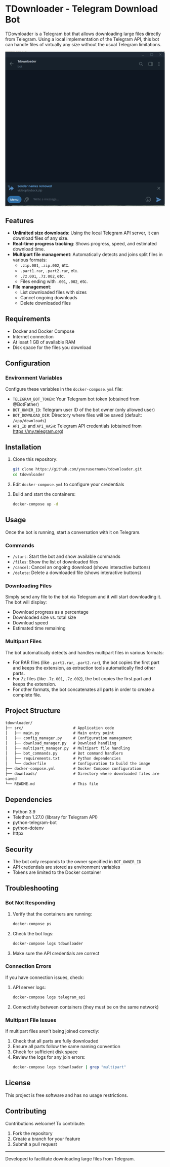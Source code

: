 # TDownloader - Telegram Download Bot

TDownloader is a Telegram bot that allows downloading large files directly from Telegram. Using a local implementation of the Telegram API, this bot can handle files of virtually any size without the usual Telegram limitations.

<p><img src="https://github.com/JOSEW383/tdownloader/blob/main/TDownlaoderDemo.gif" alt="Demo" /></p>

## Features

- **Unlimited size downloads**: Using the local Telegram API server, it can download files of any size.
- **Real-time progress tracking**: Shows progress, speed, and estimated download time.
- **Multipart file management**: Automatically detects and joins split files in various formats:
  - `.zip.001`, `.zip.002`, etc.
  - `.part1.rar`, `.part2.rar`, etc.
  - `.7z.001`, `.7z.002`, etc.
  - Files ending with `.001`, `.002`, etc.
- **File management**:
  - List downloaded files with sizes
  - Cancel ongoing downloads
  - Delete downloaded files

## Requirements

- Docker and Docker Compose
- Internet connection
- At least 1 GB of available RAM
- Disk space for the files you download

## Configuration

### Environment Variables

Configure these variables in the `docker-compose.yml` file:

- `TELEGRAM_BOT_TOKEN`: Your Telegram bot token (obtained from @BotFather)
- `BOT_OWNER_ID`: Telegram user ID of the bot owner (only allowed user)
- `BOT_DOWNLOAD_DIR`: Directory where files will be saved (default: `/app/downloads`)
- `API_ID` and `API_HASH`: Telegram API credentials (obtained from https://my.telegram.org)

## Installation

1. Clone this repository:

   ```bash
   git clone https://github.com/yourusername/tdownloader.git
   cd tdownloader
   ```

2. Edit `docker-compose.yml` to configure your credentials

3. Build and start the containers:
   ```bash
   docker-compose up -d
   ```

## Usage

Once the bot is running, start a conversation with it on Telegram.

### Commands

- `/start`: Start the bot and show available commands
- `/files`: Show the list of downloaded files
- `/cancel`: Cancel an ongoing download (shows interactive buttons)
- `/delete`: Delete a downloaded file (shows interactive buttons)

### Downloading Files

Simply send any file to the bot via Telegram and it will start downloading it. The bot will display:

- Download progress as a percentage
- Downloaded size vs. total size
- Download speed
- Estimated time remaining

### Multipart Files

The bot automatically detects and handles multipart files in various formats:

- For RAR files (like `.part1.rar`, `.part2.rar`), the bot copies the first part and keeps the extension, as extraction tools automatically find other parts.
- For 7z files (like `.7z.001`, `.7z.002`), the bot copies the first part and keeps the extension.
- For other formats, the bot concatenates all parts in order to create a complete file.

## Project Structure

```
tdownloader/
├── src/                      # Application code
│   ├── main.py               # Main entry point
│   ├── config_manager.py     # Configuration management
│   ├── download_manager.py   # Download handling
│   ├── multipart_manager.py  # Multipart file handling
│   ├── bot_commands.py       # Bot command handlers
│   ├── requirements.txt      # Python dependencies
│   └── dockerfile            # Configuration to build the image
├── docker-compose.yml        # Docker Compose configuration
├── downloads/                # Directory where downloaded files are saved
└── README.md                 # This file
```

## Dependencies

- Python 3.9
- Telethon 1.27.0 (library for Telegram API)
- python-telegram-bot
- python-dotenv
- httpx

## Security

- The bot only responds to the owner specified in `BOT_OWNER_ID`
- API credentials are stored as environment variables
- Tokens are limited to the Docker container

## Troubleshooting

### Bot Not Responding

1. Verify that the containers are running:

   ```bash
   docker-compose ps
   ```

2. Check the bot logs:

   ```bash
   docker-compose logs tdownloader
   ```

3. Make sure the API credentials are correct

### Connection Errors

If you have connection issues, check:

1. API server logs:

   ```bash
   docker-compose logs telegram_api
   ```

2. Connectivity between containers (they must be on the same network)

### Multipart File Issues

If multipart files aren't being joined correctly:

1. Check that all parts are fully downloaded
2. Ensure all parts follow the same naming convention
3. Check for sufficient disk space
4. Review the logs for any join errors:
   ```bash
   docker-compose logs tdownloader | grep "multipart"
   ```

## License

This project is free software and has no usage restrictions.

## Contributing

Contributions welcome! To contribute:

1. Fork the repository
2. Create a branch for your feature
3. Submit a pull request

---

Developed to facilitate downloading large files from Telegram.
